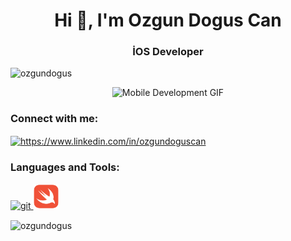 <h1 align="center">Hi 👋, I'm Ozgun Dogus Can</h1>
<h3 align="center">İOS Developer</h3>

<p align="left"> <img src="https://komarev.com/ghpvc/?username=ozgundogus&label=Profile%20views&color=0e75b6&style=flat" alt="ozgundogus" /> </p>

<!-- Burada GIF'i ekledik -->
<p align="center">
  <img src="https://media0.giphy.com/media/v1.Y2lkPTc5MGI3NjExa3g5azJ3bjAybnByamY4MnVzNHRjbjN1eWZpMm9pNDkwOGtpem1xayZlcD12MV9pbnRlcm5hbF9naWZfYnlfaWQmY3Q9Zw/NUBp5KcV0PJBe/giphy.gif" width="400" alt="Mobile Development GIF">
</p>

<h3 align="left">Connect with me:</h3>
<p align="left">
<a href="https://www.linkedin.com/in/ozgundoguscan" target="blank">
  <img align="center"
       src="https://raw.githubusercontent.com/rahuldkjain/github-profile-readme-generator/master/src/images/icons/Social/linked-in-alt.svg"
       alt="https://www.linkedin.com/in/ozgundoguscan" height="30" width="40" />
</a>
</p>

<h3 align="left">Languages and Tools:</h3>
<p align="left">
  <a href="https://git-scm.com/" target="_blank" rel="noreferrer">
    <img src="https://www.vectorlogo.zone/logos/git-scm/git-scm-icon.svg" alt="git" width="40" height="40"/>
  </a>
  <a href="https://developer.apple.com/swift/" target="_blank" rel="noreferrer">
    <img src="https://raw.githubusercontent.com/devicons/devicon/master/icons/swift/swift-original.svg" alt="swift" width="40" height="40"/>
  </a>
</p>

<p>
  <img align="center" src="https://github-readme-stats.vercel.app/api?username=ozgundogus&show_icons=true&locale=en" alt="ozgundogus" />
</p>

<!--
**Ozgundogus/ozgundogus** is a ✨ _special_ ✨ repository because its `README.md` (this file) 
appears on your GitHub profile. Here are some ideas to get you started:
- 🔭 I’m currently working on ...
- 🌱 I’m currently learning ...
- 👯 I’m looking to collaborate on ...
- 🤔 I’m looking for help with ...
- 💬 Ask me about ...
- 📫 How to reach me: ...
- 😄 Pronouns: ...
- ⚡ Fun fact: ...
-->
